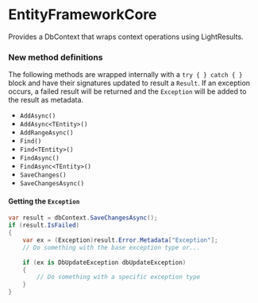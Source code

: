 # EntityFrameworkCore

Provides a DbContext that wraps context operations using LightResults.

### New method definitions

The following methods are wrapped internally with a `try { } catch { }` block and have their signatures
updated to result a `Result`.  If an exception occurs, a failed result will be returned and the `Exception`
will be added to the result as metadata.

- `AddAsync()`
- `AddAsync<TEntity>()`
- `AddRangeAsync()`
- `Find()`
- `Find<TEntity>()`
- `FindAsync()`
- `FindAsync<TEntity>()`
- `SaveChanges()`
- `SaveChangesAsync()`

#### Getting the `Exception`

```csharp
var result = dbContext.SaveChangesAsync();
if (result.IsFailed)
{
    var ex = (Exception)result.Error.Metadata["Exception"];
    // Do something with the base exception type or...
    
    if (ex is DbUpdateException dbUpdateException)
    {
        // Do something with a specific exception type
    }
}
```
